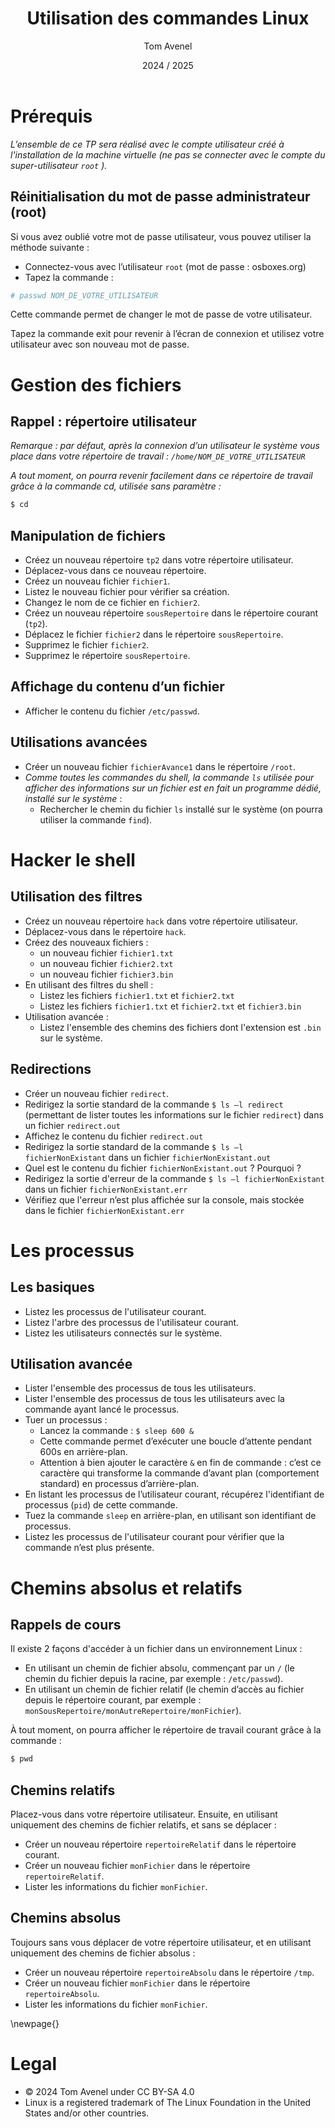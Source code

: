 ﻿---
title: Utilisation des commandes Linux
author: Tom Avenel
date: 2024 / 2025
---

# Prérequis

_L’ensemble de ce TP sera réalisé avec le compte utilisateur créé à l'installation de la machine virtuelle (ne pas se connecter avec le compte du super-utilisateur `root` )._

## Réinitialisation du mot de passe administrateur (root)

Si vous avez oublié votre mot de passe utilisateur, vous pouvez utiliser la méthode suivante :

- Connectez-vous avec l’utilisateur `root` (mot de passe : osboxes.org)
- Tapez la commande :

```sh
# passwd NOM_DE_VOTRE_UTILISATEUR
```

Cette commande permet de changer le mot de passe de votre utilisateur.

Tapez la commande exit pour revenir à l’écran de connexion et utilisez votre utilisateur avec son nouveau mot de passe.

# Gestion des fichiers

## Rappel : répertoire utilisateur

*Remarque : par défaut, après la connexion d’un utilisateur le système vous place dans votre répertoire de travail : `/home/NOM_DE_VOTRE_UTILISATEUR`*

*A tout moment, on pourra revenir facilement dans ce répertoire de travail grâce à la commande cd, utilisée sans paramètre :*

```sh
$ cd
```

## Manipulation de fichiers

- Créez un nouveau répertoire `tp2` dans votre répertoire utilisateur.
- Déplacez-vous dans ce nouveau répertoire.
- Créez un nouveau fichier `fichier1`.
- Listez le nouveau fichier pour vérifier sa création.
- Changez le nom de ce fichier en `fichier2`.
- Créez un nouveau répertoire `sousRepertoire` dans le répertoire courant (`tp2`).
- Déplacez le fichier `fichier2` dans le répertoire `sousRepertoire`.
- Supprimez le fichier `fichier2`.
- Supprimez le répertoire `sousRepertoire`.

## Affichage du contenu d’un fichier

- Afficher le contenu du fichier `/etc/passwd`.

## Utilisations avancées

- Créer un nouveau fichier `fichierAvance1` dans le répertoire `/root`.
- *Comme toutes les commandes du shell, la commande `ls` utilisée pour afficher des informations sur un fichier est en fait un programme dédié, installé sur le système* :
  + Rechercher le chemin du fichier `ls` installé sur le système (on pourra utiliser la commande `find`).

# Hacker le shell

## Utilisation des filtres

- Créez un nouveau répertoire `hack` dans votre répertoire utilisateur.
- Déplacez-vous dans le répertoire `hack`.
- Créez des nouveaux fichiers :
   - un nouveau fichier `fichier1.txt`
   - un nouveau fichier `fichier2.txt`
   - un nouveau fichier `fichier3.bin`
- En utilisant des filtres du shell :
   - Listez les fichiers `fichier1.txt` et `fichier2.txt`
   - Listez les fichiers `fichier1.txt` et `fichier2.txt` et `fichier3.bin`
- Utilisation avancée :
   - Listez l'ensemble des chemins des fichiers dont l'extension est `.bin` sur le système.

## Redirections

- Créer un nouveau fichier `redirect`.
- Redirigez la sortie standard de la commande `$ ls –l redirect` (permettant de lister toutes les informations sur le fichier `redirect`) dans un fichier `redirect.out`
- Affichez le contenu du fichier `redirect.out`
- Redirigez la sortie standard de la commande `$ ls –l fichierNonExistant` dans un fichier `fichierNonExistant.out`
- Quel est le contenu du fichier `fichierNonExistant.out` ? Pourquoi ?
- Redirigez la sortie d'erreur de la commande `$ ls –l fichierNonExistant` dans un fichier `fichierNonExistant.err`
- Vérifiez que l'erreur n’est plus affichée sur la console, mais stockée dans le fichier `fichierNonExistant.err`

# Les processus

## Les basiques

- Listez les processus de l'utilisateur courant.
- Listez l'arbre des processus de l'utilisateur courant.
- Listez les utilisateurs connectés sur le système.

## Utilisation avancée

- Lister l'ensemble des processus de tous les utilisateurs.
- Lister l'ensemble des processus de tous les utilisateurs avec la commande ayant lancé le processus.
- Tuer un processus :
  + Lancez la commande : `$ sleep 600 &`
  + Cette commande permet d’exécuter une boucle d’attente pendant 600s en arrière-plan.
  + Attention à bien ajouter le caractère `&` en fin de commande : c’est ce caractère qui transforme la commande d’avant plan (comportement standard) en processus d’arrière-plan.
- En listant les processus de l’utilisateur courant, récupérez l'identifiant de processus (`pid`) de cette commande.
- Tuez la commande `sleep` en arrière-plan, en utilisant son identifiant de processus.
- Listez les processus de l'utilisateur courant pour vérifier que la commande n’est plus présente.

# Chemins absolus et relatifs

## Rappels de cours

Il existe 2 façons d'accéder à un fichier dans un environnement Linux :

- En utilisant un chemin de fichier absolu, commençant par un `/` (le chemin du fichier depuis la racine, par exemple : `/etc/passwd`).
- En utilisant un chemin de fichier relatif (le chemin d’accès au fichier depuis le répertoire courant, par exemple : `monSousRepertoire/monAutreRepertoire/monFichier`).

À tout moment, on pourra afficher le répertoire de travail courant grâce à la commande :

```sh
$ pwd
```

## Chemins relatifs

Placez-vous dans votre répertoire utilisateur. Ensuite, en utilisant uniquement des chemins de fichier relatifs, et sans se déplacer :

- Créer un nouveau répertoire `repertoireRelatif` dans le répertoire courant.
- Créer un nouveau fichier `monFichier` dans le répertoire `repertoireRelatif`.
- Lister les informations du fichier `monFichier`.

## Chemins absolus

Toujours sans vous déplacer de votre répertoire utilisateur, et en utilisant uniquement des chemins de fichier absolus :

- Créer un nouveau répertoire `repertoireAbsolu` dans le répertoire `/tmp`.
- Créer un nouveau fichier `monFichier` dans le répertoire `repertoireAbsolu`.
- Lister les informations du fichier `monFichier`.

\newpage{}

# Legal

- © 2024 Tom Avenel under CC  BY-SA 4.0
- Linux is a registered trademark of The Linux Foundation in the United States and/or other countries.
